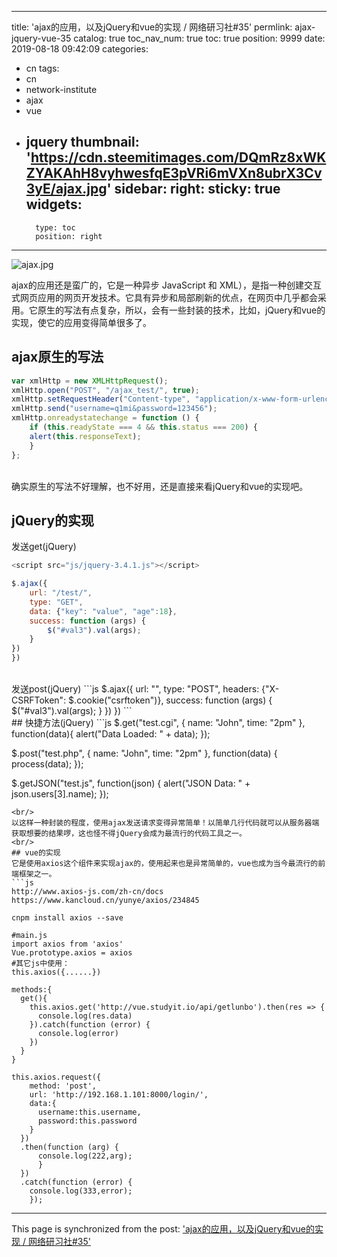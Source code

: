 
---
title: 'ajax的应用，以及jQuery和vue的实现 / 网络研习社#35'
permlink: ajax-jquery-vue-35
catalog: true
toc_nav_num: true
toc: true
position: 9999
date: 2019-08-18 09:42:09
categories:
- cn
tags:
- cn
- network-institute
- ajax
- vue
- jquery
thumbnail: 'https://cdn.steemitimages.com/DQmRz8xWKZYAKAhH8vyhwesfqE3pVRi6mVXn8ubrX3Cv3yE/ajax.jpg'
sidebar:
    right:
        sticky: true
widgets:
    -
        type: toc
        position: right
---


![ajax.jpg](https://cdn.steemitimages.com/DQmRz8xWKZYAKAhH8vyhwesfqE3pVRi6mVXn8ubrX3Cv3yE/ajax.jpg)

ajax的应用还是蛮广的，它是一种异步 JavaScript 和 XML），是指一种创建交互式网页应用的网页开发技术。它具有异步和局部刷新的优点，在网页中几乎都会采用。它原生的写法有点复杂，所以，会有一些封装的技术，比如，jQuery和vue的实现，使它的应用变得简单很多了。

## ajax原生的写法
```js
var xmlHttp = new XMLHttpRequest();
xmlHttp.open("POST", "/ajax_test/", true);
xmlHttp.setRequestHeader("Content-type", "application/x-www-form-urlencoded");
xmlHttp.send("username=q1mi&password=123456");
xmlHttp.onreadystatechange = function () {
    if (this.readyState === 4 && this.status === 200) {
    alert(this.responseText);
    }
};
```
<br/>
确实原生的写法不好理解，也不好用，还是直接来看jQuery和vue的实现吧。

## jQuery的实现

发送get(jQuery)
```js
<script src="js/jquery-3.4.1.js"></script>

$.ajax({
    url: "/test/",
    type: "GET",
    data: {"key": "value", "age":18},
    success: function (args) {
        $("#val3").val(args);
    }
})
})
```
<br/>
发送post(jQuery)
```js
$.ajax({
    url: "",
    type: "POST",
    headers: {"X-CSRFToken": $.cookie("csrftoken")},
    success: function (args) {
        $("#val3").val(args);
    }
})
})
```
<br/>
## 快捷方法(jQuery)
```js
$.get("test.cgi", { name: "John", time: "2pm" }, function(data){
     alert("Data Loaded: " + data);
   });

$.post("test.php", { name: "John", time: "2pm" }, function(data) {
    process(data);
  });

$.getJSON("test.js", function(json) {
   alert("JSON Data: " + json.users[3].name);
 });
```
<br/>
以这样一种封装的程度，使用ajax发送请求变得异常简单！以简单几行代码就可以从服务器端获取想要的结果啰，这也怪不得jQuery会成为最流行的代码工具之一。
<br/>
## vue的实现
它是使用axios这个组件来实现ajax的，使用起来也是异常简单的，vue也成为当今最流行的前端框架之一。
```js
http://www.axios-js.com/zh-cn/docs
https://www.kancloud.cn/yunye/axios/234845

cnpm install axios --save

#main.js
import axios from 'axios'
Vue.prototype.axios = axios
#其它js中使用：
this.axios({......})

methods:{
  get(){
    this.axios.get('http://vue.studyit.io/api/getlunbo').then(res => {
      console.log(res.data)
    }).catch(function (error) {
      console.log(error)
    })
  }
}

this.axios.request({
    method: 'post',
    url: 'http://192.168.1.101:8000/login/',
    data:{
      username:this.username,
      password:this.password
    }
  })
  .then(function (arg) {
      console.log(222,arg);   
      }
  })
  .catch(function (error) {
    console.log(333,error);
    });

```

- - -

This page is synchronized from the post: ['ajax的应用，以及jQuery和vue的实现 / 网络研习社#35'](https://steemit.com/@lemooljiang/ajax-jquery-vue-35)
